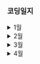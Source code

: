 ### 코딩일지


<details>
<summary>1월</summary>

* 2021-01-03
    * 하드 정리

* 2021-01-05
    * user 디렉토리 이름을 바꾸고 싶어서 손댔다가 registry editor에 두시간이나 갇혔다. 파이썬 path를 일일이 수정해야 하던데 하다가 지쳐서 싹 지우고 다시깔았다. 그러고 나니까 VSCode 파이썬 기본 인터프리터가 conda로 바뀐거같은데 어딜 손대야할지 모르겠어서 일단 방치했다.
    * Java 스터디
        * 코드편집기를 통일하고 싶어서 VSCode에 세팅했는데 Eclipse로 시작하는게 맞을거같아서 새로 설치했다.
        * 생활코딩 Java (2013) 강의를 12강까지 수강하고 예제 해설을 준비했다. (담당 회차 5, 10)

* 2021-01-06
    * 백준 1, 2단계 완료

* 2021-01-07
    * Ebs SW 2-2-2 이미지 데이터 표현까지 완료

* 2021-01-08
    * 백준 3단계 완료: `sys`, RecursionError

* 2021-01-09
    * Kaggle titanic (Score: 0.77272)
        * 기본세팅으로 0.77272
        * 타이틀 high 추가, 나이 10단위로 세분화 했을 때 0.77272
        * Pclss -> Cabin 결측치 보완 중
            * 정규식으로 Cabin 알파벳만 추출
            * Pclass별 Cabin 평균값 넣었더니 오버피팅 (랜덤포레스트 95.85) + 미세하게 점수 떨어짐 0.76076
        * 상류층 여성만 모아서 `High_f` 로 묶음
        * 상류층 남성/군인 남성을 따로 모으는건 의미 없으니 `Mr`로 통합
    * BOJ 4단계 완료
        * 10951 `try-except` 오답

* 2021-01-10
    * BOJ 5단계 완료

* 2021-01-11
    * BOJ 6단계 완료
    * TIL 정리 (BOJ 4-6단계)
        * `.round()` 자리수 지정해서 반올림
        * dict 복습 정리
    * Coursera : Machine Learning 1주차
        * Introduction 완료: 기본개념, 지도학습(분류,회귀) 비지도학습 등

* 2021-01-12
    * BOJ ~7-2
    * 42 서울: 기수당 한번이라던 썰... 어디발 낭설인지 모르겠지만 같은 명의 새 계정으로 시도해도 무관하다는 답변 받음. 초기화 기간은 에꼴 42에서 정하고 몇 달정도 걸린다고 (13/11)
    * Coursera : Machine Learning 1주차
        * Model and Cost Function 수강 중 -> 선형회귀 보충

* 2021-01-13
    * 새벽에 BOJ 몇 문제 풀고 오후엔 휴식

* 2021-01-14
    * BOJ ~7-5
    * Coursera : Machine Learning 1주차
        * Model and Cost Function 수강 완료, 선형회귀 보충 완료, 정리 완료 (*머신러닝, 딥러닝에 필요한 기초수학 with 파이썬 참조*)
        * Parameter Learning 수강 완료
        * Review Test 완료
    * 42Seoul: Check-in meeting register (1/28 10:00 예정)

* 2021-01-15
    * BOJ 1152,2908,5622

* 2021-01-16
    * 외출로 일일커밋 X

* 2021-01-17
    * 겨울방학 코딩테스트 대비 캠프 OT
    * [LeeBrosCode](https://leebroscode.com) 기본문제 54제 - 단순 반복문 (1) 까지

* 2021-01-18
    * 코딩테스트 캠프
        * 컨디션 난조... 코테캠프 1일차 기본문제 과제 풀이 (진행중)
        * Class 보충 필요
    * BOJ 2941, 1316 Failed (재시도 필요)
    * Coursera : Machine Learning 1주차 마무리 / 과제 마감일 (완료)

* 2021-01-19
    * 코딩테스트 캠프
        * 이틀째 컨디션 난조라 낮에 종일 자고 새벽에 19일자 할 일 해야 함
        * 코테캠프 1일차 기본문제 남은것들 + 2일차 기본문제

* 2021-01-19~23
    * 코딩테스트 캠프 문제만 주구 장창 풀었음... ... 사람살려
    * 23: 멋사 9기 웹 스터디, 강의자료 PPT로 제작 (Web/Webserver, Git Hosting, HTML/Form Tag)
    * 사람살려...

* 2021-01-24~31
    * 유사 휴가... 하루에 한문제씩만 풀었음

* 2021-01-30
    * 웹 스터디 자료 (Py 자료형부분) 만들고 공유

</details>

<details>
<summary>2월</summary>

* 2021-02-01
    * LBC 기본문제 54 - 1차원 Array (6) 까지

* ~2021-02-03
    * LBC 기본문제 54 - 완료

* 2021-02-07
    * 신찬수교수님 자료구조 강의 수강

* 2021-02-08
    * Coursera Machine Learning - Andrew Ng
        * 1주차 마무리: Linear Algebra Review 단원 끝내고 Review test 통과
        * 2주차 Enviroment Setup Instructions: Octave 설치

* 2021-02-11~13
    * 설 연휴 휴가

* 2021-02-14
    * BOJ 10250, 1193, 2775, 
    * TIL/Python/error_message_report 문법오류 문서 추가

* 2021-02-15
    * BOJ 2839, 1978, 2581, 11653
        * 1929 시간초과 실패

* 2021-02-16
    * HUFS Missing Semester - 2. Shell & Shell Editors 수강 완료 및 실습
        * PowerShell 권한 조정방법 문서 추가
        * WSL 및 Ubuntu 설치, vi 실습

* 2021-02-17
    * HUFS Missing Semester - 3. Git & GitHub 수강 완료 및 실습
        * commit message 틀을 만들 수 있음을 배움
        * copy con 명령어 개념 습득
    * BOJ 1929

* 2021-02-18
    * BOJ 4948
    * HUFS Missing Semester - 4. Google Workspace & Google Colab 수강 완료 및 실습
        * Google Apps Script로 주소 메일로 보내는 실습
        * Mail Merge 실습
        * Google CoLab과 Github, Google Drive 연동하는 실습
        * Youtube 데이터 분석 자동화 실습 및 해당 내용 Pandas로 시각화하는 실습

* 2021-02-20 ~ 21
    * 이사로 휴식

* 2021-02-22
    * BOJ 9020
        * 소수를 여러번 활용해야하는 문제는 시작할 때 소수만으로 이루어진 에라토스테네스의 체를 설정하는 것이 빠르다.
        * 계속 헷갈리는 for문의 범위 정리
            * 큰 수에서 작은수로 범위를 지정할 때:
                `for i in range(시작할 큰 수, 끝낼 수보다 1 작은 수, -1):`

* 2021-02-25
    * BOJ 3009 4153

* 2021-02-26
    * HUFS Missing Semester : 5. AWS 강의 수강
    * 심리테스트 개발 방법 조사

* 2021-02-27
    * BOJ 10872 10870
    * 셀레니움으로 크롤링하기 조사

* 2021-02-28
    * BOJ 2447 FAIL
        * 별찍기 재귀로 어떻게 풀어야 할 지 감이 안와서 풀다가 실패함. 규칙은 알겠는데 어떻게 재귀로 구현해야하지...?

</details>


<details>
<summary>3월</summary>

* 2021-03-01
    * BOJ 3053

* 2021-03-02
    * 택시기하학 정리하다가 pandas, conda 명령어 가물가물한 부분 다시 정리함.

* 2021-03-03
    * BOJ 2798

* 2021-03-04
    * BOJ 2231
    * 자료구조 (전공) - 파이썬 클래스 단계별 복습

* 2021-03-05
    * [서로 다른 두 원격 저장소 병합하기](https://github.com/4923/TIL/blob/master/Git/Merge-different-reposotories-by-preserving-commit-logs.md)

* 2021-03-06
    * BOJ 756

* 2021-03-07
    * GNUVILL 인공지능 스터디 : 1주차 수강
    * 멋쟁이 사자처럼 오리엔테이션 준비
    * 자료구조 (전공) - 파이썬 클래스 단계별 복습 (2) 진행 중

* 2021-03-08
    * HUFS
        * 코딩존 근무
        * 강의 당일 수강 완료
    * Git Commit Message 변경 방법
        * vim은 아직도 어떻게 쓰는지 모르겠다. rebase -i HEAD~N 으로 커밋 로그 불러오고 edit으로 바꿨으면 `esc` -> `!wq` 로 명령어모드에서 종료해야하는데 그게 bash에서 안되고 있음 뭐가 문제지?
    * Python : Module?
        * OOP 복습 천천히 하고 있음. 2학기에 CPP 할 때 병원신세졌어서 아직도 헷갈린다.
    * 프로그래머스 - 파이썬 입문 완강
        * 조교 근무할때 얼레벌레 알던거 얼레벌레 가르쳐드리면 안되니까 복습 겸... OOP Python으로 실습하려고 날 잡음

* 2021-03-09
    * HUFS
        * 코딩존 근무
        * 중앙동아리 업무, 동아리 연합회 서류 제작, 지도교수님 컨택, 서류합격자 발표
    * Python : Class (프로그래머스)
        * 클래스 문법
        * 클래스와 인스턴스
        * 예외처리 기초 (raise)

* 2021-03-10
    * Python : Class (프로그래머스)
        * 메소드
            * 생성자, 소멸자
        * 상속, 오버라이드
        * 예외를 만들어 처리하기 (Exception class)
        * [파이썬 입문](https://programmers.co.kr/learn/courses/2) 완강
            * => 다음으로 수강할 강의 : [파이썬을 파이썬답게](https://programmers.co.kr/learn/courses/4008)

* 2021-03-14
    * [제대로 시작하는 기초통계학 강의 수강](https://youtu.be/_SthhfH-XYM?list=PLsri7w6p16vtiu-mpViykeFQxzQqIV1gz) 
        * 통계학 기본 (확률론, 기술통계)
            * 확률론 기본
                1. 확률과 의사결정 (4-1)
                2. 확률변수의 평균과 분산 (4-2)
                3. 확률 분포 (5-1), 이항 분포 (5-2), 포아송분포 (5-3)
            * 기술통계
                1. 중심위치, 중심경향도 (3-31)
                2. 산포, 산포도 (3-32)
                3. 공분산, 상관계수 (10-3)

* 2021-03-20
    * Startup Coding Festival 2021
        <details>
        <summary> 복기 </summary>

        * 문제 다시 볼 수 있게 해줄 줄 알았는데 아니었네... 결국 코테캠프에서 봤던 유형들인데 조직적으로 생각 못하고 코드부터 써내려서 마지막쯤에 혼란만 가중되었음 좀 차근차근 설계하는 시간 갖고, 정답 안나왔을땐 마감 한시간전쯤부터 나머지 반례 (예상가는게 있다면) 보고 수정하는 시간 갖자.
        1. **대여 시간을 추천해드립니다** : 입력 여러개 받아서 가장 늦은 시작 시간, 가장 빠른 종료시간 찾고 형식에 맞춰 출력하는 문제. 분단위에서 자꾸 빠른 시간이 출력돼서 (ex 18:00 18:15일 때 18:00) 고치다가 늦었음. 여기서 시간 낭비를 많이 했다.
        2. **배송 전략 실험** : 백준 우주비행사였나 그 문제보다 조금 간단한 문제같았는데 그 문제를 내가 넘겼어서... 입력값 5에 11111 일 때 5가 나와야하는데 자꾸 4가 나와서 넘겼다가 부분점수만 받음. 0이 두번 연속할 때가 없다고 했으므로 리스트를 둘 씩 나눠서 (홀수일 경우 마지막에 0 추가) 11일 때 2추가, 10일때 1 추가하는 식으로 풀었음. 뭔가 조건 하나를 더 달아서 4에 1101인 테스트케이스도 통과했었는데 기억이 안난다.
        3. **상품 배치 추천** : 상품을 놓을 수 있는 위치를 여러줄로 입력받고 그 위치에 상품의 크기별로 놓을 수 있는 개수를 출력. 한시간 반 붙잡다가 테스트케이스 통과도 못했음. 일단 코테캠프에서도 이 문제 어려워했어서 스킵하고 4번 풀다 왔었는데... 사중포문 쓰다가 아 이건 아닌거같아서 포기... 침착하게 생각하면 풀 수도 있을거같은데 결론적으로 못했다. 
        4. **안 본 콘텐츠 없게 해주세요** : 시청 현황(다봄/안봄/덜봄)과 장르별 선호도(알파벳으로 입력, 장르별점수 따로입력받음) 받아서 추천 순서 정하고 출력하는건데 작품의 위치까지 기억해둬야해서 리스트만 한 오천개 만들었다가 마지막에 약간 정신을 잃었다...아이디어 자체는 간단했음. 시청현황과 장르별 선호도를 점수화해서 곱한 값을 정렬하는건데 인덱스를 유지하면서 정렬하고 그걸 출력하는 과정에서 골머리를 앓았음. 대충 푸는건 풀었는데 여기서 또 점수가 같은 경우 위쪽에 있는것부터 차례대로 출력을 했어야 했는데 이게 점수화하고 인덱스 리스트를 또 만들어서 결과값을 저장하고 정렬한 후 그 값이 원래 리스트에 있는지 없는지 (in)만 확인하니까 ~뭔소린지 모르겠지만 대충 그렇게 했음~ 점수가 같은데 위치는 다른 작품들이 구별이 안되었음..... 이건 그래도 막바지에 해결방법 찾았는데 10분남아서 풀질 못했다. 다음부턴 코드와 문제백업을 잘 하도록 하자...
        5. 시선 이동 : 못풀었음 
        6. 팝업스토어 : 문제도 못 읽었음 
        * 1~4까지 배점 20점이고 5~6 배점 30점이었는데 대충 난이도 보니까 알고리즘 기초라도 공부하고 풀면 4번까지는 풀 수 있겠다. leebroscode 풀다가 좀 어려워서 백준으로 넘어갔었는데 어떻게... 남은 반달? 한달이라도 해봐야겠다
        </details>
        
    * 이번주 정신없이 보내서 로그 업데이트도 못했음...

* 2021-03-28
    * 이번주는 전체적으로 컨디션 난조...
    * goorm에서 자료구조 과제 2 푸는 중

</details>


<details>
<summary>4월</summary>

* 2021-04-05
    * goorm에서 자료구조 과제 3 푸는 중

* 2021-04-09
    * 아프지말자... 공대 들렀다 돌아와서 뻗었다
    * 딱 이틀 쉬었는데 입력받는데 이렇게 버벅이니 말이 되나...
    * 오늘 진짜 너무 머리아프고... 이번주 내내 피곤하다 해야 할 일 정말 많은데 힘드네...

* 2021-04-11
    * BOJ / Basic / 2개씩 그룹짓기
        * 자료구조 배우니까 좋은 점 : 값 연산 할 때마다 언제 쓸 지 몰라서 리스트에 저장하는 버릇이 있었는데 doubling, halving... 배우니까 그게 미친 짓이었다는걸 깨닫게 됨.
        * 그리고 너무 직관에 의존하지 않았으면 좋겠다. 반례 찾기 힘들다. 이렇게 하면 되는게 아닌가? 하고 풀면 뭐... 맞으면 좋지만 아닐 경우 왜 아닌지 찾아내는게 너무너무 오래 걸림...

</details>